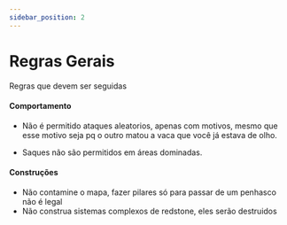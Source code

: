 ```yaml
---
sidebar_position: 2
---
```


# Regras Gerais

Regras que devem ser seguidas

#### Comportamento

- Não é permitido ataques aleatorios, apenas com motivos, mesmo que esse motivo seja pq
  o outro matou a vaca que você já estava de olho.

- Saques não são permitidos em áreas dominadas.

#### Construções

- Não contamine o mapa, fazer pilares só para passar de um penhasco não é legal
- Não construa sistemas complexos de redstone, eles serão destruidos